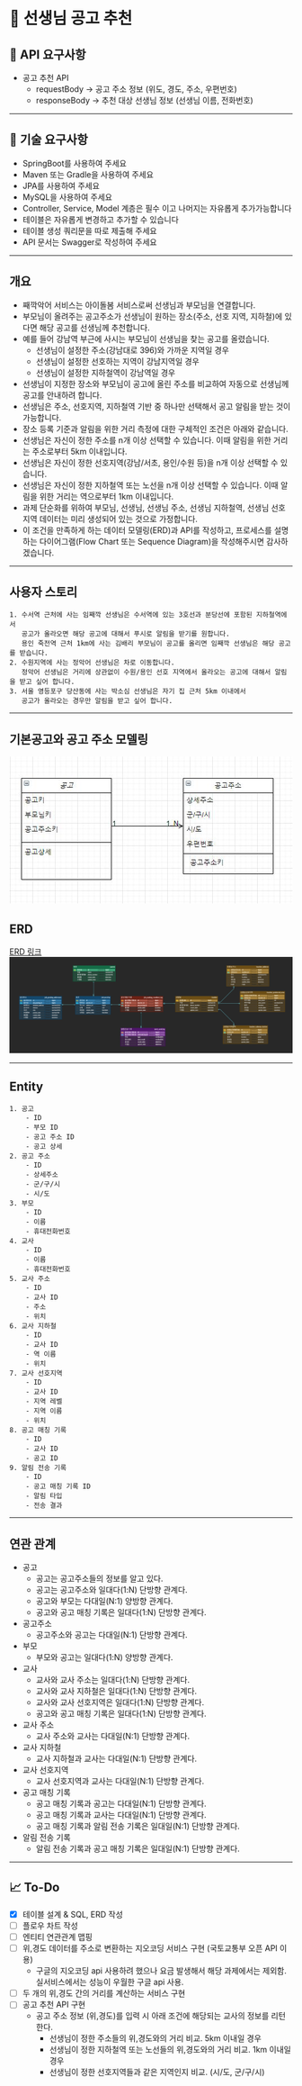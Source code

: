 # 🚀 선생님 공고 추천

## 📄 API 요구사항
- 공고 추천 API
    + requestBody -> 공고 주소 정보 (위도, 경도, 주소, 우편번호)
    + responseBody -> 추천 대상 선생님 정보 (선생님 이름, 전화번호)

***

## 📄 기술 요구사항
- SpringBoot를 사용하여 주세요
- Maven 또는 Gradle을 사용하여 주세요
- JPA를 사용하여 주세요
- MySQL을 사용하여 주세요
- Controller, Service, Model 계층은 필수 이고 나머지는 자유롭게 추가가능합니다
- 테이블은 자유롭게 변경하고 추가할 수 있습니다
- 테이블 생성 쿼리문을 따로 제출해 주세요
- API 문서는 Swagger로 작성하여 주세요

***

## 개요
- 째깍악어 서비스는 아이돌봄 서비스로써 선생님과 부모님을 연결합니다.
- 부모님이 올려주는 공고주소가 선생님이 원하는 장소(주소, 선호 지역, 지하철)에 있다면 해당 공고를 선생님께 추천합니다.
- 예를 들어 강남역 부근에 사시는 부모님이 선생님을 찾는 공고를 올렸습니다.
    + 선생님이 설정한 주소(강남대로 396)와 가까운 지역일 경우
    + 선생님이 설정한 선호하는 지역이 강남지역일 경우
    + 선생님이 설정한 지하철역이 강남역일 경우
- 선생님이 지정한 장소와 부모님이 공고에 올린 주소를 비교하여 자동으로 선생님께 공고를 안내하려 합니다.
- 선생님은 주소, 선호지역, 지하철역 기반 중 하나만 선택해서 공고 알림을 받는 것이 가능합니다.
- 장소 등록 기준과 알림을 위한 거리 측정에 대한 구체적인 조건은 아래와 같습니다.
- 선생님은 자신이 정한 주소를 n개 이상 선택할 수 있습니다. 이때 알림을 위한 거리는 주소로부터 5km 이내입니다.
- 선생님은 자신이 정한 선호지역(강남/서초, 용인/수원 등)을 n개 이상 선택할 수 있습니다.
- 선생님은 자신이 정한 지하철역 또는 노선을 n개 이상 선택할 수 있습니다. 이때 알림을 위한 거리는 역으로부터 1km 이내입니다.
- 과제 단순화를 위하여 부모님, 선생님, 선생님 주소, 선생님 지하철역, 선생님 선호 지역 데이터는 미리 생성되어 있는 것으로 가정합니다.
- 이 조건을 만족하게 하는 데이터 모델링(ERD)과 API를 작성하고, 프로세스를 설명하는 다이어그램(Flow Chart 또는 Sequence Diagram)을 작성해주시면 감사하겠습니다.

***

## 사용자 스토리
```
1. 수서역 근처에 사는 임째깍 선생님은 수서역에 있는 3호선과 분당선에 포함된 지하철역에서
   공고가 올라오면 해당 공고에 대해서 푸시로 알림을 받기를 원합니다.
   용인 죽전역 근처 1km에 사는 김배리 부모님이 공고를 올리면 임째깍 선생님은 해당 공고를 받습니다.
2. 수원지역에 사는 정악어 선생님은 차로 이동합니다.
   정악어 선생님은 거리에 상관없이 수원/용인 선호 지역에서 올라오는 공고에 대해서 알림을 받고 싶어 합니다.
3. 서울 영등포구 당산동에 사는 박소심 선생님은 자기 집 근처 5km 이내에서
   공고가 올라오는 경우만 알림을 받고 싶어 합니다.
```

***

## 기본공고와 공고 주소 모델링
![](modeling.png)

## ERD
[ERD 링크](https://www.erdcloud.com/d/92rMKjPaa4LTaNXTS)
![](ERD.png)

***

## Entity
```
1. 공고
    - ID
    - 부모 ID
    - 공고 주소 ID
    - 공고 상세
2. 공고 주소
    - ID
    - 상세주소
    - 군/구/시
    - 시/도
3. 부모
    - ID
    - 이름
    - 휴대전화번호
4. 교사
    - ID
    - 이름
    - 휴대전화번호
5. 교사 주소
    - ID
    - 교사 ID
    - 주소
    - 위치
6. 교사 지하철
    - ID
    - 교사 ID
    - 역 이름
    - 위치
7. 교사 선호지역
    - ID
    - 교사 ID
    - 지역 레벨
    - 지역 이름
    - 위치
8. 공고 매칭 기록
    - ID
    - 교사 ID
    - 공고 ID
9. 알림 전송 기록
    - ID
    - 공고 매칭 기록 ID
    - 알림 타입
    - 전송 결과
```

***

## 연관 관계
- 공고
    + 공고는 공고주소들의 정보를 알고 있다.
    + 공고는 공고주소와 일대다(1:N) 단방향 관계다.
    + 공고와 부모는 다대일(N:1) 양방향 관계다.
    + 공고와 공고 매칭 기록은 일대다(1:N) 단방향 관계다.
- 공고주소
    + 공고주소와 공고는 다대일(N:1) 단방향 관계다.
- 부모
    + 부모와 공고는 일대다(1:N) 양방향 관계다.
- 교사
    + 교사와 교사 주소는 일대다(1:N) 단방향 관계다.
    + 교사와 교사 지하철은 일대다(1:N) 단방향 관계다.
    + 교사와 교사 선호지역은 일대다(1:N) 단방향 관계다.
    + 공고와 공고 매칭 기록은 일대다(1:N) 단방향 관계다.
- 교사 주소
    + 교사 주소와 교사는 다대일(N:1) 단방향 관계다.
- 교사 지하철
    + 교사 지하철과 교사는 다대일(N:1) 단방향 관계다.
- 교사 선호지역
    + 교사 선호지역과 교사는 다대일(N:1) 단방향 관계다.
- 공고 매칭 기록
    + 공고 매칭 기록과 공고는 다대일(N:1) 단방향 관계다.
    + 공고 매칭 기록과 교사는 다대일(N:1) 단방향 관계다.
    + 공고 매칭 기록과 알림 전송 기록은 일대일(N:1) 단방향 관계다.
- 알림 전송 기록
    + 알림 전송 기록과 공고 매칭 기록은 일대일(N:1) 단방향 관계다.

***

## 📈 To-Do
- [x] 테이블 설계 & SQL, ERD 작성
- [ ] 플로우 차트 작성
- [ ] 엔티티 연관관계 맵핑
- [ ] 위,경도 데이터를 주소로 변환하는 지오코딩 서비스 구현 (국토교통부 오픈 API 이용) 
    + 구글의 지오코딩 api 사용하려 했으나 요금 발생해서 해당 과제에서는 제외함. 실서비스에서는 성능이 우월한 구글 api 사용.
- [ ] 두 개의 위,경도 간의 거리를 계산하는 서비스 구현
- [ ] 공고 추천 API 구현
    + 공고 주소 정보 (위,경도)를 입력 시 아래 조건에 해당되는 교사의 정보를 리턴한다.
        + 선생님이 정한 주소들의 위,경도와의 거리 비교. 5km 이내일 경우
        + 선생님이 정한 지하철역 또는 노선들의 위,경도와의 거리 비교. 1km 이내일 경우
        + 선생님이 정한 선호지역들과 같은 지역인지 비교. (시/도, 군/구/시)
